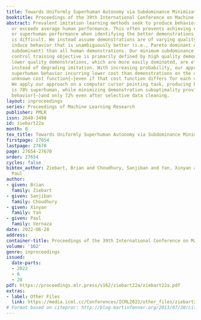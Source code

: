 ```yaml
---
title: Towards Uniformly Superhuman Autonomy via Subdominance Minimization
booktitle: Proceedings of the 39th International Conference on Machine Learning
abstract: Prevalent imitation learning methods seek to produce behavior that matches
  or exceeds average human performance. This often prevents achieving expert-level
  or superhuman performance when identifying the better demonstrations to imitate
  is difficult. We instead assume demonstrations are of varying quality and seek to
  induce behavior that is unambiguously better (i.e., Pareto dominant or minimally
  subdominant) than all human demonstrations. Our minimum subdominance inverse optimal
  control training objective is primarily defined by high quality demonstrations;
  lower quality demonstrations, which are more easily dominated, are effectively ignored
  instead of degrading imitation. With increasing probability, our approach produces
  superhuman behavior incurring lower cost than demonstrations on the demonstrator’s
  unknown cost function{—}even if that cost function differs for each demonstration.
  We apply our approach on a computer cursor pointing task, producing behavior that
  is 78% superhuman, while minimizing demonstration suboptimality provides 50% superhuman
  behavior{—}and only 72% even after selective data cleaning.
layout: inproceedings
series: Proceedings of Machine Learning Research
publisher: PMLR
issn: 2640-3498
id: ziebart22a
month: 0
tex_title: Towards Uniformly Superhuman Autonomy via Subdominance Minimization
firstpage: 27654
lastpage: 27670
page: 27654-27670
order: 27654
cycles: false
bibtex_author: Ziebart, Brian and Choudhury, Sanjiban and Yan, Xinyan and Vernaza,
  Paul
author:
- given: Brian
  family: Ziebart
- given: Sanjiban
  family: Choudhury
- given: Xinyan
  family: Yan
- given: Paul
  family: Vernaza
date: 2022-06-28
address:
container-title: Proceedings of the 39th International Conference on Machine Learning
volume: '162'
genre: inproceedings
issued:
  date-parts:
  - 2022
  - 6
  - 28
pdf: https://proceedings.mlr.press/v162/ziebart22a/ziebart22a.pdf
extras:
- label: Other Files
  link: https://media.icml.cc/Conferences/ICML2022/other_files/ziebart22a-supp.zip
# Format based on citeproc: http://blog.martinfenner.org/2013/07/30/citeproc-yaml-for-bibliographies/
---
```

